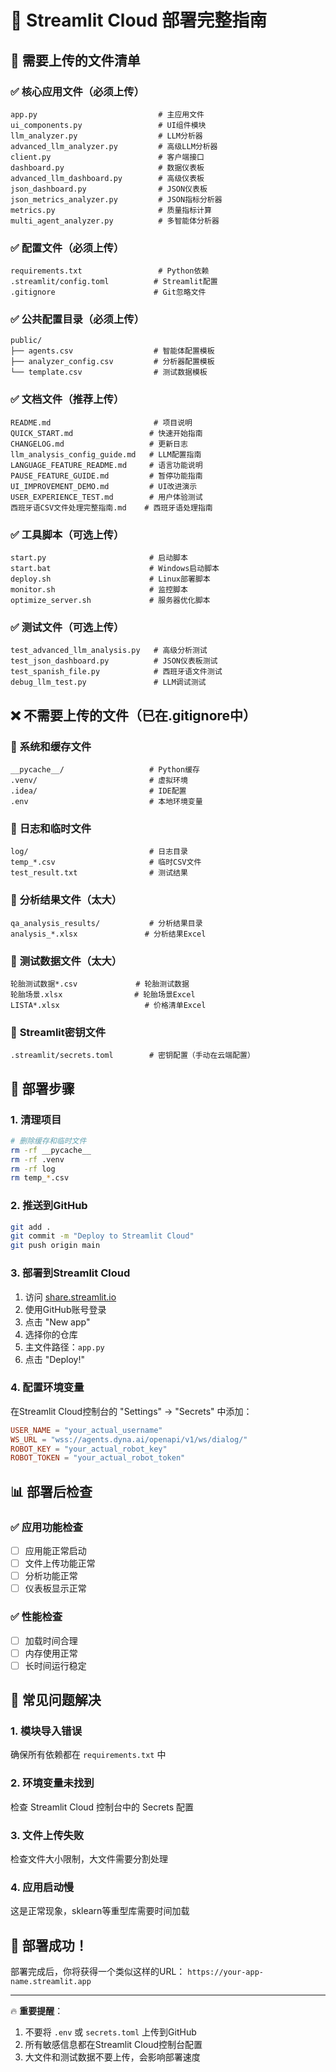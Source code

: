 # 🚀 Streamlit Cloud 部署完整指南

## 📁 **需要上传的文件清单**

### ✅ **核心应用文件（必须上传）**
```
app.py                           # 主应用文件
ui_components.py                 # UI组件模块
llm_analyzer.py                  # LLM分析器
advanced_llm_analyzer.py         # 高级LLM分析器
client.py                        # 客户端接口
dashboard.py                     # 数据仪表板
advanced_llm_dashboard.py        # 高级仪表板
json_dashboard.py                # JSON仪表板
json_metrics_analyzer.py         # JSON指标分析器
metrics.py                       # 质量指标计算
multi_agent_analyzer.py          # 多智能体分析器
```

### ✅ **配置文件（必须上传）**
```
requirements.txt                 # Python依赖
.streamlit/config.toml          # Streamlit配置
.gitignore                      # Git忽略文件
```

### ✅ **公共配置目录（必须上传）**
```
public/
├── agents.csv                  # 智能体配置模板
├── analyzer_config.csv         # 分析器配置模板
└── template.csv                # 测试数据模板
```

### ✅ **文档文件（推荐上传）**
```
README.md                       # 项目说明
QUICK_START.md                 # 快速开始指南
CHANGELOG.md                   # 更新日志
llm_analysis_config_guide.md   # LLM配置指南
LANGUAGE_FEATURE_README.md     # 语言功能说明
PAUSE_FEATURE_GUIDE.md         # 暂停功能指南
UI_IMPROVEMENT_DEMO.md         # UI改进演示
USER_EXPERIENCE_TEST.md        # 用户体验测试
西班牙语CSV文件处理完整指南.md    # 西班牙语处理指南
```

### ✅ **工具脚本（可选上传）**
```
start.py                       # 启动脚本
start.bat                      # Windows启动脚本
deploy.sh                      # Linux部署脚本
monitor.sh                     # 监控脚本
optimize_server.sh             # 服务器优化脚本
```

### ✅ **测试文件（可选上传）**
```
test_advanced_llm_analysis.py   # 高级分析测试
test_json_dashboard.py          # JSON仪表板测试
test_spanish_file.py            # 西班牙语文件测试
debug_llm_test.py               # LLM调试测试
```

## ❌ **不需要上传的文件（已在.gitignore中）**

### 🚫 **系统和缓存文件**
```
__pycache__/                   # Python缓存
.venv/                         # 虚拟环境
.idea/                         # IDE配置
.env                           # 本地环境变量
```

### 🚫 **日志和临时文件**
```
log/                           # 日志目录
temp_*.csv                     # 临时CSV文件
test_result.txt                # 测试结果
```

### 🚫 **分析结果文件（太大）**
```
qa_analysis_results/           # 分析结果目录
analysis_*.xlsx               # 分析结果Excel
```

### 🚫 **测试数据文件（太大）**
```
轮胎测试数据*.csv             # 轮胎测试数据
轮胎场景.xlsx                # 轮胎场景Excel
LISTA*.xlsx                   # 价格清单Excel
```

### 🚫 **Streamlit密钥文件**
```
.streamlit/secrets.toml        # 密钥配置（手动在云端配置）
```

## 🚀 **部署步骤**

### 1. **清理项目**
```bash
# 删除缓存和临时文件
rm -rf __pycache__
rm -rf .venv
rm -rf log
rm temp_*.csv
```

### 2. **推送到GitHub**
```bash
git add .
git commit -m "Deploy to Streamlit Cloud"
git push origin main
```

### 3. **部署到Streamlit Cloud**
1. 访问 [share.streamlit.io](https://share.streamlit.io)
2. 使用GitHub账号登录
3. 点击 "New app"
4. 选择你的仓库
5. 主文件路径：`app.py`
6. 点击 "Deploy!"

### 4. **配置环境变量**
在Streamlit Cloud控制台的 "Settings" → "Secrets" 中添加：

```toml
USER_NAME = "your_actual_username"
WS_URL = "wss://agents.dyna.ai/openapi/v1/ws/dialog/"
ROBOT_KEY = "your_actual_robot_key"
ROBOT_TOKEN = "your_actual_robot_token"
```

## 📊 **部署后检查**

### ✅ **应用功能检查**
- [ ] 应用能正常启动
- [ ] 文件上传功能正常
- [ ] 分析功能正常
- [ ] 仪表板显示正常

### ✅ **性能检查**
- [ ] 加载时间合理
- [ ] 内存使用正常
- [ ] 长时间运行稳定

## 🔧 **常见问题解决**

### 1. **模块导入错误**
确保所有依赖都在 `requirements.txt` 中

### 2. **环境变量未找到**
检查 Streamlit Cloud 控制台中的 Secrets 配置

### 3. **文件上传失败**
检查文件大小限制，大文件需要分割处理

### 4. **应用启动慢**
这是正常现象，sklearn等重型库需要时间加载

## 🎉 **部署成功！**

部署完成后，你将获得一个类似这样的URL：
`https://your-app-name.streamlit.app`

---

🔥 **重要提醒**：
1. 不要将 `.env` 或 `secrets.toml` 上传到GitHub
2. 所有敏感信息都在Streamlit Cloud控制台配置
3. 大文件和测试数据不要上传，会影响部署速度 